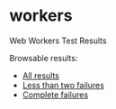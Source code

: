 # workers
Web Workers Test Results

Browsable results:
* [All results](https://w3c.github.io/test-results/workers/all)
* [Less than two failures](https://w3c.github.io/test-results/workers/less-than-2)
* [Complete failures](https://w3c.github.io/test-results/workers/complete-fails)
